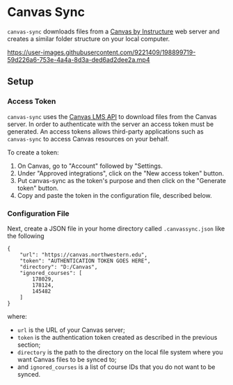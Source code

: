 # Canvas Sync

`canvas-sync` downloads files from a [Canvas by Instructure](https://www.instructure.com/canvas) web server and creates a similar folder structure on your local computer.

https://user-images.githubusercontent.com/9221409/198899719-59d226a6-753e-4a4a-8d3a-ded6ad2dee2a.mp4

## Setup

### Access Token

`canvas-sync` uses the [Canvas LMS API](https://canvas.instructure.com/doc/api/) to download files from the Canvas server.
In order to authenticate with the server an access token must be generated. An access tokens allows third-party applications such as `canvas-sync` to access Canvas resources on your behalf.

To create a token:

1. On Canvas, go to "Account" followed by "Settings.
2. Under "Approved integrations", click on the "New access token" button.
3. Put canvas-sync as the token's purpose and then click on the "Generate token" button.
4. Copy and paste the token in the configuration file, described below.

### Configuration File

Next, create a JSON file in your home directory called `.canvassync.json` like the following

```
{
    "url": "https://canvas.northwestern.edu",
    "token": "AUTHENTICATION TOKEN GOES HERE",
    "directory": "D:/Canvas",
    "ignored_courses": [
        178029,
        178124,
        145482
    ]
}
```
where:

* `url` is the URL of your Canvas server;
* `token` is the authentication token created as described in the previous section;
* `directory` is the path to the directory on the local file system where you want Canvas files to be synced to;
* and `ignored_courses` is a list of course IDs that you do not want to be synced.
